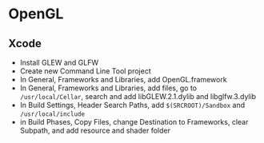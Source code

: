 # OpenGL
 
 ## Xcode
 - Install GLEW and GLFW
 - Create new Command Line Tool project
 - In General, Frameworks and Libraries, add OpenGL.framework
 - In General, Frameworks and Libraries, add files, go to `/usr/local/Cellar`, search and add libGLEW.2.1.dylib and libglfw.3.dylib
 - In Build Settings, Header Search Paths, add `$(SRCROOT)/Sandbox` and `/usr/local/include`
 - in Build Phases, Copy Files, change Destination to Frameworks, clear Subpath, and add resource and shader folder
